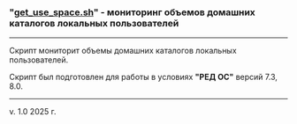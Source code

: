 ### "[get_use_space.sh](./get_use_space.sh)" - мониторинг объемов домашних каталогов локальных пользователей

---

Скрипт мониторит объемы домашних каталогов локальных пользователей.

Скрипт был подготовлен для работы в условиях **"РЕД ОС"** версий 7.3, 8.0.

---

v. 1.0 2025 г.
